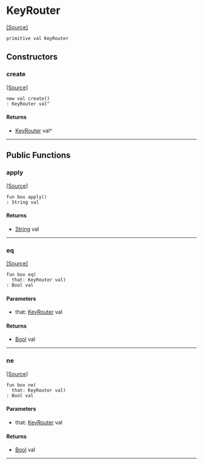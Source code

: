 # KeyRouter
<span class="source-link">[[Source]](src/mqtt-primitives/regStrings.md#L-0-10)</span>
```pony
primitive val KeyRouter
```

## Constructors

### create
<span class="source-link">[[Source]](src/mqtt-primitives/regStrings.md#L-0-10)</span>


```pony
new val create()
: KeyRouter val^
```

#### Returns

* [KeyRouter](mqtt-primitives-KeyRouter.md) val^

---

## Public Functions

### apply
<span class="source-link">[[Source]](src/mqtt-primitives/regStrings.md#L-0-10)</span>


```pony
fun box apply()
: String val
```

#### Returns

* [String](builtin-String.md) val

---

### eq
<span class="source-link">[[Source]](src/mqtt-primitives/regStrings.md#L-0-10)</span>


```pony
fun box eq(
  that: KeyRouter val)
: Bool val
```
#### Parameters

*   that: [KeyRouter](mqtt-primitives-KeyRouter.md) val

#### Returns

* [Bool](builtin-Bool.md) val

---

### ne
<span class="source-link">[[Source]](src/mqtt-primitives/regStrings.md#L-0-10)</span>


```pony
fun box ne(
  that: KeyRouter val)
: Bool val
```
#### Parameters

*   that: [KeyRouter](mqtt-primitives-KeyRouter.md) val

#### Returns

* [Bool](builtin-Bool.md) val

---

